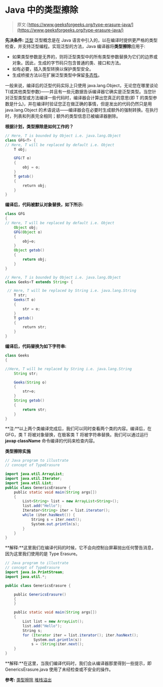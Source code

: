 # Java 中的类型擦除

> 原文:[https://www.geeksforgeeks.org/type-erasure-java/](https://www.geeksforgeeks.org/type-erasure-java/)

**先决条件:** [泛型](https://www.geeksforgeeks.org/generics-in-java/)
泛型概念是在 Java 语言中引入的，以在编译时提供更严格的类型检查，并支持泛型编程。实现泛型的方法，Java 编译器将**类型擦除**应用于:

*   如果类型参数是无界的，则将泛型类型中的所有类型参数替换为它们的边界或对象。因此，生成的字节码只包含普通的类、接口和方法。
*   如有必要，插入类型转换以保护类型安全。
*   生成桥接方法以在扩展泛型类型中保留[多态性](https://www.geeksforgeeks.org/dynamic-method-dispatch-runtime-polymorphism-java/)。

一般来说，编译后的泛型代码实际上只使用 java.lang.Object，无论您在哪里谈论 T(或其他类型参数)——并且有一些元数据告诉编译器它确实是泛型类型。当您针对泛型类型或方法编译一些代码时，编译器会计算出您真正的意思(即 T 的类型参数是什么)，并在编译时验证您正在做正确的事情，但是发出的代码仍然只是用 java.lang.Object 的术语说话——编译器会在必要时生成额外的强制转换。在执行时，列表和列表完全相同；额外的类型信息已被编译器删除。

**根据计划，类型擦除是如何工作的？**

```java
// Here, T is bounded by Object i.e. java.lang.Object
class GFG<T> {
// Here, T will be replaced by default i.e. Object
    T obj; 

    GFG(T o)
    {
        obj = o;
    }
    T getob()
    {
        return obj;
    }
}
```

**编译后，代码被默认对象替换，如下所示:**

```java
class GFG
{
// Here, T will be replaced by default i.e. Object
    Object obj;
    GFG(Object o)
    {
        obj=o;
    }
    Object getob()
    {
        return obj;
    }
}

```

```java
// Here, T is bounded by Object i.e. java.lang.Object
class Geeks<T extends String> {

 // Here, T will be replaced by String i.e. java.lang.String
    T str;
    Geeks(T o)
    {
        str = o;
    }
    T getob()
    {
        return str;
    }
}
```

**编译后，代码替换为如下字符串:**

```java
class Geeks
{

//Here, T will be replaced by String i.e. java.lang.String
    String str;

    Geeks(String o)
    {
        str=o;
    }
    String getob()
    {
        return str;
    }
}

```

**注:**以上两个类编译完成后，我们可以同时查看两个类的内容。编译后，在 GFG，类 T 将被对象替换，在极客类 T 将被字符串替换。我们可以通过运行 **javap className** 命令编译的代码来检查内容。

**类型擦除实施**

```java
// Java program to illustrate
// concept of TypeErasure

import java.util.ArrayList;
import java.util.Iterator;
import java.util.List;
public class GenericsErasure {
    public static void main(String args[])
    {
        List<String> list = new ArrayList<String>();
        list.add("Hello");
        Iterator<String> iter = list.iterator();
        while (iter.hasNext()) {
            String s = iter.next();
            System.out.println(s);
        }
    }
}
```

**解释:**这里我们在编译代码的时候，它不会向控制台屏幕抛出任何警告消息，因为这里我们使用的是 Type Erasure。

```java
// Java program to illustrate
// concept of TypeErasure
import java.io.PrintStream;
import java.util.*;

public class GenericsErasure {

    public GenericsErasure()
    {
    }

    public static void main(String args[])
    {
        List list = new ArrayList();
        list.add("Hello");
        String s;
        for (Iterator iter = list.iterator(); iter.hasNext();
             System.out.println(s))
            s = (String)iter.next();
    }
}
```

**解释:**在这里，当我们编译代码时，我们会从编译器那里得到一些提示，即 GenericsErasure.java 使用了未经检查或不安全的操作。

**参考:**
[类型擦除](https://docs.oracle.com/javase/tutorial/java/generics/erasure.html)
[堆栈溢出](https://stackoverflow.com/questions/313584/what-is-the-concept-of-erasure-in-generics-in-java)